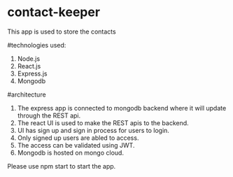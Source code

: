 # contact-keeper
This app is used to store the contacts

#technologies used:
1) Node.js
2) React.js
3) Express.js
4) Mongodb

#architecture
1) The express app is connected to mongodb backend where it will update through the REST api.
2) The react UI is used to make the REST apis to the backend.
3) UI has sign up and sign in process for users to login.
4) Only signed up users are abled to access.
5) The access can be validated using JWT.
6) Mongodb is hosted on mongo cloud. 


Please use npm start to start the app.
